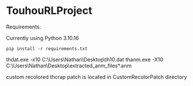 # TouhouRLProject

Requirements:

Currently using Python 3.10.16

`pip install -r requirements.txt`


thdat.exe -x10 C:\Users\Nathan\Desktop\th10.dat
thanm.exe -X10 C:\Users\Nathan\Desktop\extracted_anm_files\*.anm

custom recolored thcrap patch is located in CustomRecolorPatch directory
